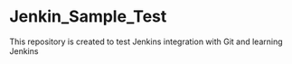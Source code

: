 # Jenkin_Sample_Test
This repository is created to test Jenkins integration with Git and learning Jenkins
